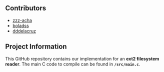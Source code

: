 ## Contributors
- [zzz-acha](https://github.com/zzz-acha)
- [boladss](https://github.com/boladss)
- [dddelacruz](https://github.com/dddelacruz)

## Project Information
This GitHub repository contains our implementation for an **ext2 filesystem reader**. The main C code to compile can be found in **`/src/main.c`**.
